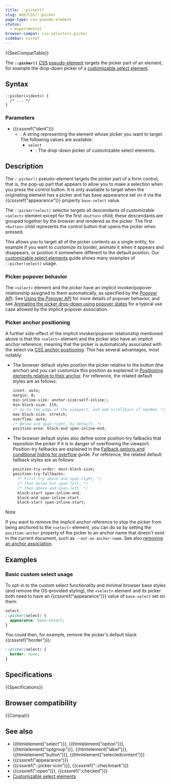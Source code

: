 ```yaml
---
title: ::picker()
slug: Web/CSS/::picker
page-type: css-pseudo-element
status:
  - experimental
browser-compat: css.selectors.picker
sidebar: cssref
---
```


{{SeeCompatTable}}

The **`::picker()`** [CSS](/en-US/docs/Web/CSS) [pseudo-element](/en-US/docs/Web/CSS/Reference/Selectors/Pseudo-elements) targets the picker part of an element, for example the drop-down picker of a [customizable select element](/en-US/docs/Learn_web_development/Extensions/Forms/Customizable_select).

## Syntax

```css-nolint
::picker(<ident>) {
  /* ... */
}
```

### Parameters

- {{cssxref("ident")}}
  - : A string representing the element whose picker you want to target. The following values are available:
    - `select`
      - : The drop-down picker of customizable select elements.

## Description

The `::picker()` pseudo-element targets the picker part of a form control, that is, the pop-up part that appears to allow you to make a selection when you press the control button. It is only available to target when the originating element has a picker and has base appearance set on it via the {{cssxref("appearance")}} property `base-select` value.

The `::picker(select)` selector targets all descendants of customizable `<select>` element except for the first `<button>` child; these descendants are grouped together by the browser and rendered as the picker. The first `<button>` child represents the control button that opens the picker when pressed.

This allows you to target all of the picker contents as a single entity, for example if you want to customize its border, animate it when it appears and disappears, or position it somewhere different to the default position. Our [customizable select elements](/en-US/docs/Learn_web_development/Extensions/Forms/Customizable_select) guide shows many examples of `::picker(select)` usage.

### Picker popover behavior

The `<select>` element and the picker have an implicit invoker/popover relationship assigned to them automatically, as specified by the [Popover API](/en-US/docs/Web/API/Popover_API). See [Using the Popover API](/en-US/docs/Web/API/Popover_API/Using) for more details of popover behavior, and see [Animating the picker drop-down using popover states](/en-US/docs/Learn_web_development/Extensions/Forms/Customizable_select#animating_the_picker_using_popover_states) for a typical use case allowed by the implicit popover association.

### Picker anchor positioning

A further side-effect of the implicit invoker/popover relationship mentioned above is that the `<select>` element and the picker also have an implicit anchor reference, meaning that the picker is automatically associated with the select via [CSS anchor positioning](/en-US/docs/Web/CSS/CSS_anchor_positioning). This has several advantages, most notably:

- The browser default styles position the picker relative to the button (the anchor) and you can customize this position as explained in [Positioning elements relative to their anchor](/en-US/docs/Web/CSS/CSS_anchor_positioning/Using#positioning_elements_relative_to_their_anchor). For reference, the related default styles are as follows:

  ```css
  inset: auto;
  margin: 0;
  min-inline-size: anchor-size(self-inline);
  min-block-size: 1lh;
  /* Go to the edge of the viewport, and add scrollbars if needed. */
  max-block-size: stretch;
  overflow: auto;
  /* Below and span-right, by default. */
  position-area: block-end span-inline-end;
  ```

- The browser default styles also define some position-try fallbacks that reposition the picker if it is in danger of overflowing the viewport. Position-try fallbacks are explained in the [Fallback options and conditional hiding for overflow](/en-US/docs/Web/CSS/CSS_anchor_positioning/Try_options_hiding) guide. For reference, the related default fallback styles are as follows:

  ```css
  position-try-order: most-block-size;
  position-try-fallbacks:
    /* First try above and span-right, */
    /* then below but span-left, */
    /* then above and span-left. */
    block-start span-inline-end,
    block-end span-inline-start,
    block-start span-inline-start;
  ```

> [!NOTE]
> If you want to remove the implicit anchor reference to stop the picker from being anchored to the `<select>` element, you can do so by setting the `position-anchor` property of the picker to an anchor name that doesn't exist in the current document, such as `--not-an-anchor-name`. See also [removing an anchor association](/en-US/docs/Web/CSS/CSS_anchor_positioning/Using#removing_an_anchor_association).

## Examples

### Basic custom select usage

To opt-in to the custom select functionality and minimal browser base styles (and remove the OS-provided styling), the `<select>` element and its picker both need to have an {{cssxref("appearance")}} value of `base-select` set on them:

```css
select,
::picker(select) {
  appearance: base-select;
}
```

You could then, for example, remove the picker's default black {{cssxref("border")}}:

```css
::picker(select) {
  border: none;
}
```

## Specifications

{{Specifications}}

## Browser compatibility

{{Compat}}

## See also

- {{htmlelement("select")}}, {{htmlelement("option")}}, {{htmlelement("optgroup")}}, {{htmlelement("label")}}, {{htmlelement("button")}}, {{htmlelement("selectedcontent")}}
- {{cssxref("appearance")}}
- {{cssxref("::picker-icon")}}, {{cssxref("::checkmark")}}
- {{cssxref(":open")}}, {{cssxref(":checked")}}
- [Customizable select elements](/en-US/docs/Learn_web_development/Extensions/Forms/Customizable_select)
